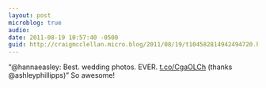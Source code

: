 ```yaml
---
layout: post
microblog: true
audio: 
date: 2011-08-19 10:57:40 -0500
guid: http://craigmcclellan.micro.blog/2011/08/19/t104582814942494720.html
---
```

“@hannaeasley: Best. wedding photos. EVER. [t.co/CgaOLCh](http://t.co/CgaOLCh) (thanks @ashleyphillipps)” So awesome!

